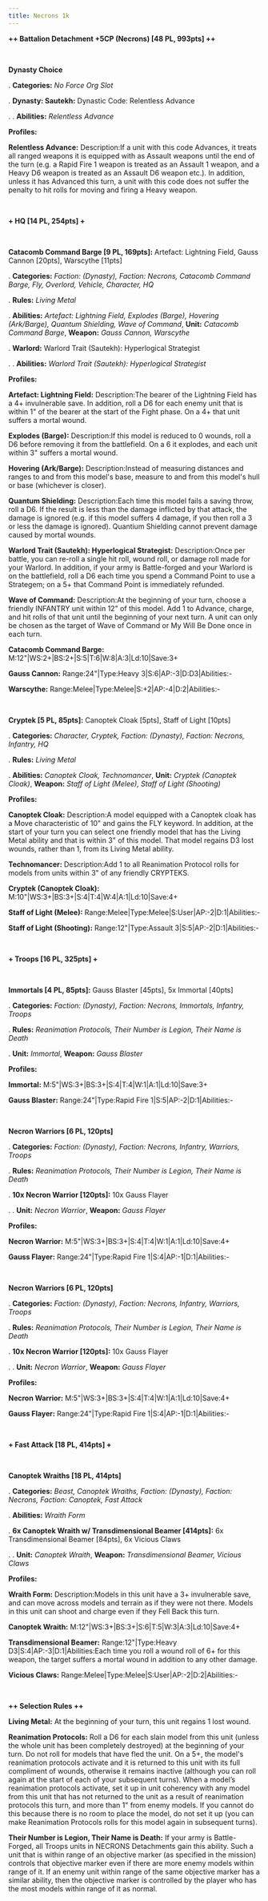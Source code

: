 ```yaml
---
title: Necrons 1k
---
```



**++ Battalion Detachment +5CP (Necrons) [48 PL, 993pts] ++**

&nbsp;

**Dynasty Choice**

. **Categories:** *No Force Org Slot*


. **Dynasty: Sautekh:** Dynastic Code: Relentless Advance

. . **Abilities:** *Relentless Advance*

**Profiles:**

**Relentless Advance:** Description:If a unit with this code Advances, it treats all ranged weapons it is equipped with as Assault weapons until the end of the turn (e.g. a Rapid Fire 1 weapon is treated as an Assault 1 weapon, and a Heavy D6 weapon is treated as an Assault D6 weapon etc.).  In addition, unless it has Advanced this turn, a unit with this code does not suffer the penalty to hit rolls for moving and firing a Heavy weapon.

&nbsp;

**+ HQ [14 PL, 254pts] +**

&nbsp;

**Catacomb Command Barge [9 PL, 169pts]:** Artefact: Lightning Field, Gauss Cannon [20pts], Warscythe [11pts]

. **Categories:** *Faction: (Dynasty), Faction: Necrons, Catacomb Command Barge, Fly, Overlord, Vehicle, Character, HQ*

. **Rules:** *Living Metal*

. **Abilities:** *Artefact: Lightning Field, Explodes (Barge), Hovering (Ark/Barge), Quantum Shielding, Wave of Command*, **Unit:** *Catacomb Command Barge*, **Weapon:** *Gauss Cannon, Warscythe*


. **Warlord:** Warlord Trait (Sautekh): Hyperlogical Strategist

. . **Abilities:** *Warlord Trait (Sautekh): Hyperlogical Strategist*

**Profiles:**

**Artefact: Lightning Field:** Description:The bearer of the Lightning Field has a 4+ invulnerable save.  In addition, roll a D6 for each enemy unit that is within 1" of the bearer at the start of the Fight phase.  On a 4+ that unit suffers a mortal wound.

**Explodes (Barge):** Description:If this model is reduced to 0 wounds, roll a D6 before removing it from the battlefield.  On a 6 it explodes, and each unit within 3" suffers a mortal wound.

**Hovering (Ark/Barge):** Description:Instead of measuring distances and ranges to and from this model's base, measure to and from this model's hull or base (whichever is closer).

**Quantum Shielding:** Description:Each time this model fails a saving throw, roll a D6.  If the result is less than the damage inflicted by that attack, the damage is ignored (e.g. if this model suffers 4 damage, if you then roll a 3 or less the damage is ignored).  Quantium Shielding cannot prevent damage caused by mortal wounds.

**Warlord Trait (Sautekh): Hyperlogical Strategist:** Description:Once per battle, you can re-roll a single hit roll, wound roll, or damage roll made for your Warlord.  In addition, if your army is Battle-forged and your Warlord is on the battlefield, roll a D6 each time you spend a Command Point to use a Strategem; on a 5+ that Command Point is immediately refunded.

**Wave of Command:** Description:At the beginning of your turn, choose a friendly <DYNASTY> INFANTRY unit within 12" of this model.  Add 1 to Advance, charge, and hit rolls of that unit until the beginning of your next turn.  A unit can only be chosen as the target of Wave of Command or My Will Be Done once in each turn.

**Catacomb Command Barge:** M:12"|WS:2+|BS:2+|S:5|T:6|W:8|A:3|Ld:10|Save:3+

**Gauss Cannon:** Range:24"|Type:Heavy 3|S:6|AP:-3|D:D3|Abilities:-

**Warscythe:** Range:Melee|Type:Melee|S:+2|AP:-4|D:2|Abilities:-

&nbsp;

**Cryptek [5 PL, 85pts]:** Canoptek Cloak [5pts], Staff of Light [10pts]

. **Categories:** *Character, Cryptek, Faction: (Dynasty), Faction: Necrons, Infantry, HQ*

. **Rules:** *Living Metal*

. **Abilities:** *Canoptek Cloak, Technomancer*, **Unit:** *Cryptek (Canoptek Cloak)*, **Weapon:** *Staff of Light (Melee), Staff of Light (Shooting)*

**Profiles:**

**Canoptek Cloak:** Description:A model equipped with a Canoptek cloak has a Move characteristic of 10" and gains the FLY keyword.  In addition, at the start of your turn you can select one friendly <DYNASTY> model that has the Living Metal ability and that is within 3" of this model.  That model regains D3 lost wounds, rather than 1, from its Living Metal ability.

**Technomancer:** Description:Add 1 to all Reanimation Protocol rolls for models from <DYNASTY> units within 3" of any friendly <DYNASTY> CRYPTEKS.

**Cryptek (Canoptek Cloak):** M:10"|WS:3+|BS:3+|S:4|T:4|W:4|A:1|Ld:10|Save:4+

**Staff of Light (Melee):** Range:Melee|Type:Melee|S:User|AP:-2|D:1|Abilities:-

**Staff of Light (Shooting):** Range:12"|Type:Assault 3|S:5|AP:-2|D:1|Abilities:-

&nbsp;

**+ Troops [16 PL, 325pts] +**

&nbsp;

**Immortals [4 PL, 85pts]:** Gauss Blaster [45pts], 5x Immortal [40pts]

. **Categories:** *Faction: (Dynasty), Faction: Necrons, Immortals, Infantry, Troops*

. **Rules:** *Reanimation Protocols, Their Number is Legion, Their Name is Death*

. **Unit:** *Immortal*, **Weapon:** *Gauss Blaster*

**Profiles:**

**Immortal:** M:5"|WS:3+|BS:3+|S:4|T:4|W:1|A:1|Ld:10|Save:3+

**Gauss Blaster:** Range:24"|Type:Rapid Fire 1|S:5|AP:-2|D:1|Abilities:-

&nbsp;

**Necron Warriors [6 PL, 120pts]**

. **Categories:** *Faction: (Dynasty), Faction: Necrons, Infantry, Warriors, Troops*

. **Rules:** *Reanimation Protocols, Their Number is Legion, Their Name is Death*


. **10x Necron Warrior [120pts]:** 10x Gauss Flayer

. . **Unit:** *Necron Warrior*, **Weapon:** *Gauss Flayer*

**Profiles:**

**Necron Warrior:** M:5"|WS:3+|BS:3+|S:4|T:4|W:1|A:1|Ld:10|Save:4+

**Gauss Flayer:** Range:24"|Type:Rapid Fire 1|S:4|AP:-1|D:1|Abilities:-

&nbsp;

**Necron Warriors [6 PL, 120pts]**

. **Categories:** *Faction: (Dynasty), Faction: Necrons, Infantry, Warriors, Troops*

. **Rules:** *Reanimation Protocols, Their Number is Legion, Their Name is Death*


. **10x Necron Warrior [120pts]:** 10x Gauss Flayer

. . **Unit:** *Necron Warrior*, **Weapon:** *Gauss Flayer*

**Profiles:**

**Necron Warrior:** M:5"|WS:3+|BS:3+|S:4|T:4|W:1|A:1|Ld:10|Save:4+

**Gauss Flayer:** Range:24"|Type:Rapid Fire 1|S:4|AP:-1|D:1|Abilities:-

&nbsp;

**+ Fast Attack [18 PL, 414pts] +**

&nbsp;

**Canoptek Wraiths [18 PL, 414pts]**

. **Categories:** *Beast, Canoptek Wraiths, Faction: (Dynasty), Faction: Necrons, Faction: Canoptek, Fast Attack*

. **Abilities:** *Wraith Form*


. **6x Canoptek Wraith w/ Transdimensional Beamer [414pts]:** 6x Transdimensional Beamer [84pts], 6x Vicious Claws

. . **Unit:** *Canoptek Wraith*, **Weapon:** *Transdimensional Beamer, Vicious Claws*

**Profiles:**

**Wraith Form:** Description:Models in this unit have a 3+ invulnerable save, and can move across models and terrain as if they were not there.  Models in this unit can shoot and charge even if they Fell Back this turn.

**Canoptek Wraith:** M:12"|WS:3+|BS:3+|S:6|T:5|W:3|A:3|Ld:10|Save:4+

**Transdimensional Beamer:** Range:12"|Type:Heavy D3|S:4|AP:-3|D:1|Abilities:Each time you roll a wound roll of 6+ for this weapon, the target suffers a mortal wound in addition to any other damage.

**Vicious Claws:** Range:Melee|Type:Melee|S:User|AP:-2|D:2|Abilities:-

&nbsp;

**++ Selection Rules ++**


**Living Metal:** At the beginning of your turn, this unit regains 1 lost wound.

**Reanimation Protocols:** Roll a D6 for each slain model from this unit (unless the whole unit has been completely destroyed) at the beginning of your turn.  Do not roll for models that have fled the unit.  On a 5+, the model's reanimation protocols activate and it is returned to this unit with its full compliment of wounds, otherwise it remains inactive (although you can roll again at the start of each of your subsequent turns). When a model’s reanimation protocols activate, set it up in unit coherency with any model from this unit that has not returned to the unit as a result of reanimation protocols this turn, and more than 1" from enemy models.  If you cannot do this because there is no room to place the model, do not set it up (you can make Reanimation Protocols rolls for this model again in subsequent turns).

**Their Number is Legion, Their Name is Death:** If your army is Battle-Forged, all Troops units in NECRONS Detachments gain this ability.  Such a unit that is within range of an objective marker (as specified in the mission) controls that objective marker even if there are more enemy models within range of it.  If an enemy unit within range of the same objective marker has a similar ability, then the objective marker is controlled by the player who has the most models within range of it as normal.

&nbsp;
